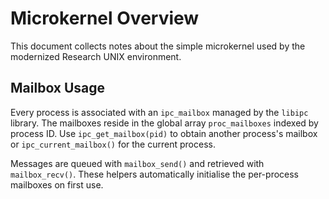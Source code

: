 # Microkernel Overview

This document collects notes about the simple microkernel used by the
modernized Research UNIX environment.

## Mailbox Usage

Every process is associated with an `ipc_mailbox` managed by the `libipc`
library.  The mailboxes reside in the global array `proc_mailboxes` indexed by
process ID.  Use `ipc_get_mailbox(pid)` to obtain another process's mailbox or
`ipc_current_mailbox()` for the current process.

Messages are queued with `mailbox_send()` and retrieved with
`mailbox_recv()`.  These helpers automatically initialise the per-process
mailboxes on first use.
